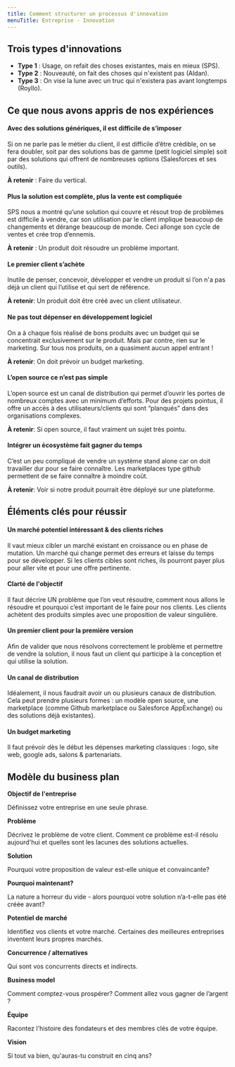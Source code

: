 ```yaml
---
title: Comment structurer un processus d'innovation
menuTitle: Entreprise - Innovation
---
```


## Trois types d'innovations

- **Type 1** : Usage, on refait des choses existantes, mais en mieux (SPS).
- **Type 2** : Nouveauté, on fait des choses qui n'existent pas (Aldan).
- **Type 3** : On vise la lune avec un truc qui n'existera pas avant longtemps (Royllo).

## Ce que nous avons appris de nos expériences

#### Avec des solutions génériques, il est difficile de s’imposer

Si on ne parle pas le métier du client, il est difficile d’être crédible, on se fera doubler, soit par des solutions bas
de gamme (petit logiciel simple) soit par des solutions qui offrent de nombreuses options (Salesforces et ses outils).

**À retenir** : Faire du vertical.

#### Plus la solution est complète, plus la vente est compliquée

SPS nous a montré qu’une solution qui couvre et résout trop de problèmes est difficile à vendre, car son utilisation par
le client implique beaucoup de changements et dérange beaucoup de monde. Ceci allonge son cycle de ventes et crée trop
d’ennemis.

**À retenir** : Un produit doit résoudre un problème important.

#### Le premier client s’achète

Inutile de penser, concevoir, développer et vendre un produit si l’on n'a pas déjà un client qui l’utilise et qui sert
de référence.

**À retenir**: Un produit doit être créé avec un client utilisateur.

#### Ne pas tout dépenser en développement logiciel

On a à chaque fois réalisé de bons produits avec un budget qui se concentrait exclusivement sur le produit. Mais par
contre, rien sur le marketing. Sur tous nos produits, on a quasiment aucun appel entrant !

**À retenir**: On doit prévoir un budget marketing.

#### L’open source ce n’est pas simple

L’open source est un canal de distribution qui permet d’ouvrir les portes de nombreux comptes avec un minimum d’efforts.
Pour des projets pointus, il offre un accès à des utilisateurs/clients qui sont “planqués” dans des organisations
complexes.

**À retenir**: Si open source, il faut vraiment un sujet très pointu.

#### Intégrer un écosystème fait gagner du temps

C’est un peu compliqué de vendre un système stand alone car on doit travailler dur pour se faire connaître. Les
marketplaces type github permettent de se faire connaître à moindre coût.

**À retenir**: Voir si notre produit pourrait être déployé sur une plateforme.

## Éléments clés pour réussir

#### Un marché potentiel intéressant & des clients riches

Il vaut mieux cibler un marché existant en croissance ou en phase de mutation. Un marché qui change permet des erreurs
et laisse du temps pour se développer. Si les clients cibles sont riches, ils pourront payer plus pour aller vite et
pour une offre pertinente.

#### Clarté de l'objectif

Il faut décrire UN problème que l’on veut résoudre, comment nous allons le résoudre et pourquoi c’est important de le
faire pour nos clients. Les clients achètent des produits simples avec une proposition de valeur singulière.

#### Un premier client pour la première version

Afin de valider que nous résolvons correctement le problème et permettre de vendre la solution, il nous faut un client
qui participe à la conception et qui utilise la solution.

#### Un canal de distribution

Idéalement, il nous faudrait avoir un ou plusieurs canaux de distribution. Cela peut prendre plusieurs formes : un
modèle open source, une marketplace (comme Github marketplace ou Salesforce AppExchange) ou des solutions déjà
existantes).

#### Un budget marketing

Il faut prévoir dès le début les dépenses marketing classiques : logo, site web, google ads, salons & partenariats.

## Modèle du business plan

**Objectif de l'entreprise**

Définissez votre entreprise en une seule phrase.

**Problème**

Décrivez le problème de votre client. Comment ce problème est-il résolu aujourd'hui et quelles sont les lacunes des
solutions actuelles.

**Solution**

Pourquoi votre proposition de valeur est-elle unique et convaincante?

**Pourquoi maintenant?**

La nature a horreur du vide - alors pourquoi votre solution n’a-t-elle pas été créée avant?

**Potentiel de marché**

Identifiez vos clients et votre marché. Certaines des meilleures entreprises inventent leurs propres marchés.

**Concurrence / alternatives**

Qui sont vos concurrents directs et indirects.

**Business model**

Comment comptez-vous prospérer? Comment allez vous gagner de l’argent ?

**Équipe**

Racontez l'histoire des fondateurs et des membres clés de votre équipe.

**Vision**

Si tout va bien, qu'auras-tu construit en cinq ans?